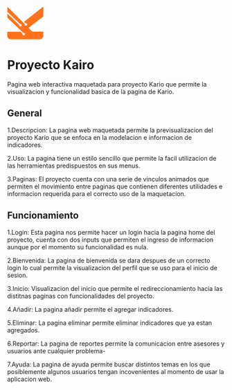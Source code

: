 ![Kairo](/images/kario%20sin%20kairo.svg)

# Proyecto Kairo
Pagina web interactiva maquetada para proyecto Kario que permite la visualizacion y funcionalidad basica de la pagina de Kario.

## General

1.Descripcion: La pagina web maquetada permite la previsualizacion del proyecto Kario que se enfoca en la modelacion e informacion de indicadores.

2.Uso: La pagina tiene un estilo sencillo que permite la facil utilizacion de las herramientas predispuestos en sus menus.

3.Paginas: El proyecto cuenta con una serie de vinculos animados que permiten el movimiento entre paginas que contienen diferentes utilidades e informacion requerida para el correcto uso de la maquetacion.

## Funcionamiento

1.Login: Esta pagina nos permite hacer un login hacia la pagina home del proyecto, cuenta con dos inputs que permiten el ingreso de informacion aunque por el momento su funcionalidad es nula.

2.Bienvenida: La pagina de bienvenida se dara despues de un correcto login lo cual permite la visualizacion del perfil que se uso para el inicio de sesion.

3.Inicio: Visualizacion del inicio que permite el redireccionamiento hacia las distitnas paginas con funcionalidades del proyecto.

4.Añadir: La pagina añadir permite el agregar indicadores.

5.Eliminar: La pagina eliminar permite eliminar indicadores que ya estan agregados.

6.Reportar: La pagina de reportes permite la comunicacion entre asesores y usuarios ante cualquier problema-

7.Ayuda: La pagina de ayuda permite buscar distintos temas en los que posiblemente algunos usuarios tengan incovenientes al momento de usar la aplicacion web.
